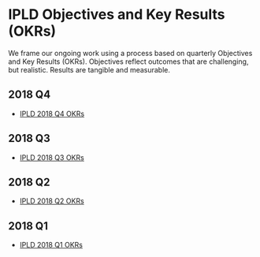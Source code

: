 # IPLD Objectives and Key Results (OKRs)

We frame our ongoing work using a process based on quarterly Objectives and Key Results (OKRs). Objectives reflect outcomes that are challenging, but realistic. Results are tangible and measurable.

## 2018 Q4

- [IPLD 2018 Q4 OKRs](https://docs.google.com/spreadsheets/d/1Lfd91hi3nFlLRS1r-FHvK2ip2Ll6ukraufCgepw43bw/edit#gid=35874512)

## 2018 Q3

- [IPLD 2018 Q3 OKRs](https://docs.google.com/spreadsheets/d/1Lfd91hi3nFlLRS1r-FHvK2ip2Ll6ukraufCgepw43bw/edit#gid=221584476)

## 2018 Q2

- [IPLD 2018 Q2 OKRs](https://docs.google.com/spreadsheets/d/1Lfd91hi3nFlLRS1r-FHvK2ip2Ll6ukraufCgepw43bw/edit#gid=94942032)

## 2018 Q1

- [IPLD 2018 Q1 OKRs](https://docs.google.com/spreadsheets/d/1Lfd91hi3nFlLRS1r-FHvK2ip2Ll6ukraufCgepw43bw/edit#gid=1836252568)

